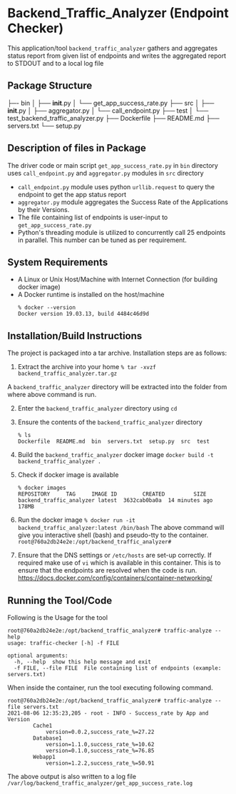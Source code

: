 # Backend_Traffic_Analyzer (Endpoint Checker)
This application/tool `backend_traffic_analyzer` gathers and aggregates status report from given list of endpoints and writes the aggregated report to STDOUT and to a local log file

##  Package Structure
├─- bin
│ ├── __init__.py
│ └── get_app_success_rate.py
├── src
│ ├── __init__.py
│ ├── aggregator.py
│ └── call_endpoint.py
├── test
│ └── test_backend_traffic_analyzer.py
├── Dockerfile
├── README.md
├── servers.txt
└── setup.py

## Description of files in Package

The driver code or main script `get_app_success_rate.py` in `bin` directory uses `call_endpoint.py` and `aggregator.py` modules in `src` directory

- `call_endpoint.py` module uses python `urllib.request` to query the endpoint to get the app status report
- `aggregator.py` module aggregates the Success Rate of the Applications by their Versions.
- The file containing list of endpoints is user-input to `get_app_success_rate.py`
- Python's threading module is utilized to concurrently call 25 endpoints in parallel. This number can be tuned as per requirement.

## System Requirements
- A Linux or Unix Host/Machine with Internet Connection (for building docker image) 
- A Docker runtime is installed on the host/machine
	 ```
	 % docker --version
	 Docker version 19.03.13, build 4484c46d9d
	 ```


## Installation/Build Instructions
The project is packaged into a tar archive. Installation steps are as follows:

1. Extract the archive into your home
    `% tar -xvzf backend_traffic_analyzer.tar.gz`

A `backend_traffic_analyzer` directory will be extracted into the folder from where above command is run. 

2.  Enter the `backend_traffic_analyzer` directory using `cd`
3. Ensure the contents of the `backend_traffic_analyzer` directory
    ```
    % ls
    Dockerfile  README.md  bin  servers.txt  setup.py  src  test
    ```
5. Build the `backend_traffic_analyzer` docker image
     `docker build -t backend_traffic_analyzer .`
6. Check if docker image is available
     ```
     % docker images
     REPOSITORY		TAG 	IMAGE ID  		CREATED 		SIZE
     backend_traffic_analyzer latest  3632cab0ba0a  14 minutes ago  178MB
     ```
    
7. Run the docker image
    `% docker run -it backend_traffic_analyzer:latest /bin/bash`
    The above command will give you interactive shell (bash) and pseudo-tty to the container.
    `root@760a2db24e2e:/opt/backend_traffic_analyzer#`
    
8. Ensure that the DNS settings or `/etc/hosts` are set-up correctly. If required make use of `vi` which is available in this container. This is to ensure that the endpoints are resolved when the code is run.
    https://docs.docker.com/config/containers/container-networking/

## Running the Tool/Code
Following is the Usage for the tool
```
root@760a2db24e2e:/opt/backend_traffic_analyzer# traffic-analyze --help
usage: traffic-checker [-h] -f FILE

optional arguments:
  -h, --help  show this help message and exit
  -f FILE, --file FILE  File containing list of endpoints (example: servers.txt)
```

When inside the container, run the tool executing following command.
```
root@760a2db24e2e:/opt/backend_traffic_analyzer# traffic-analyze --file servers.txt
2021-08-06 12:35:23,205 - root - INFO - Success_rate by App and Version
		Cache1
			version=0.0.2,success_rate_%=27.22
		Database1
			version=1.1.0,success_rate_%=10.62
			version=0.1.0,success_rate_%=76.85
		Webapp1
			version=1.2.2,success_rate_%=50.91
```
The above output is also written to a log file `/var/log/backend_traffic_analyzer/get_app_success_rate.log`
